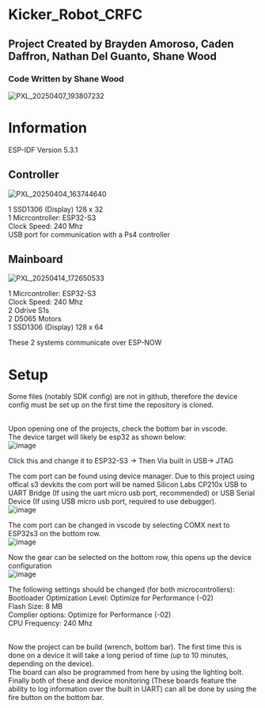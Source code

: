 # Kicker_Robot_CRFC
## Project Created by Brayden Amoroso, Caden Daffron, Nathan Del Guanto, Shane Wood
### Code Written by Shane Wood


![PXL_20250407_193807232](https://github.com/user-attachments/assets/1728064b-1571-4761-9de4-82eb5c4ab7bd)


# Information
ESP-IDF Version 5.3.1

## Controller
![PXL_20250404_163744640](https://github.com/user-attachments/assets/bdda5c95-97c3-4e1b-8982-32f1728a90d8)

1 SSD1306 (Display) 128 x 32 <br>
1 Micrcontroller: ESP32-S3 <br>
Clock Speed: 240 Mhz <br>
USB port for communication with a Ps4 controller <br>

## Mainboard
![PXL_20250414_172650533](https://github.com/user-attachments/assets/b5df5143-866d-4dd2-8f3e-b4702183e20d)

1 Micrcontroller: ESP32-S3 <br>
Clock Speed: 240 Mhz <br>
2 Odrive S1s <br>
2 D5065 Motors <br>
1 SSD1306 (Display) 128 x 64 <br>

These 2 systems communicate over ESP-NOW <br>


# Setup
Some files (notably SDK config) are not in github, therefore the device config must be set up on the first time the repository is cloned.<br><br>

Upon opening one of the projects, check the bottom bar in vscode.<br>
The device target will likely be esp32 as shown below: <br>
![image](https://github.com/user-attachments/assets/1cf5b333-844a-4bbf-a825-a8a3f3ef10d2) <br>

Click this and change it to ESP32-S3 -> Then Via built in USB-> JTAG <br>

The com port can be found using device manager. Due to this project using offical s3 devkits the com port will be named Silicon Labs CP210x USB to UART Bridge (If using the uart micro usb port, recommended) or USB Serial Device (If using USB micro usb port, required to use debugger). <br>
![image](https://github.com/user-attachments/assets/583216cc-ca1d-46d8-8844-848912bf7fa0) <br>

The com port can be changed in vscode by selecting COMX next to ESP32s3 on the bottom row. <br>
![image](https://github.com/user-attachments/assets/bce5fda6-8e40-48f8-b2f6-25dcf6dd5fe2) <br>

Now the gear can be selected on the bottom row, this opens up the device configuration <br>
![image](https://github.com/user-attachments/assets/5060ec7d-8238-442f-8582-858042766251) <br>

The following settings should be changed (for both microcontrollers): <br>
Bootloader Optimization Level: Optimize for Performance (-02) <br>
Flash Size: 8 MB <br>
Complier options: Optimize for Performance (-02) <br>
CPU Frequency: 240 Mhz <br><br>

Now the project can be build (wrench, bottom bar). The first time this is done on a device it will take a long period of time (up to 10 minutes, depending on the device).<br>
The board can also be programmed from here by using the lighting bolt. <br>
Finally both of these and device monitoring (These boards feature the ability to log information over the built in UART) can all be done by using the fire button on the bottom bar.<br>
